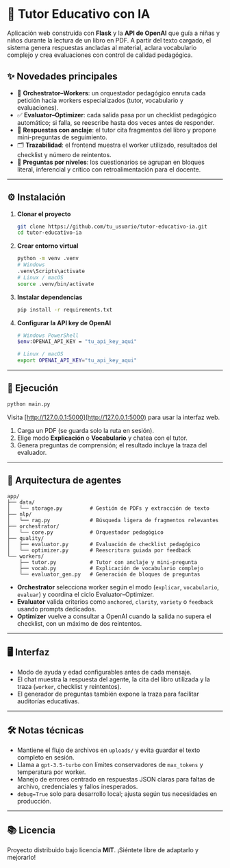 # 📘 Tutor Educativo con IA

Aplicación web construida con **Flask** y la **API de OpenAI** que guía a niñas y niños durante la lectura de un libro en PDF. A partir del texto cargado, el sistema genera respuestas ancladas al material, aclara vocabulario complejo y crea evaluaciones con control de calidad pedagógica.

## ✨ Novedades principales

- 🧭 **Orchestrator–Workers**: un orquestador pedagógico enruta cada petición hacia workers especializados (tutor, vocabulario y evaluaciones).
- ✅ **Evaluator–Optimizer**: cada salida pasa por un checklist pedagógico automático; si falla, se reescribe hasta dos veces antes de responder.
- 🔖 **Respuestas con anclaje**: el tutor cita fragmentos del libro y propone mini-preguntas de seguimiento.
- 🗂️ **Trazabilidad**: el frontend muestra el worker utilizado, resultados del checklist y número de reintentos.
- 🎯 **Preguntas por niveles**: los cuestionarios se agrupan en bloques literal, inferencial y crítico con retroalimentación para el docente.

---

## ⚙️ Instalación

1. **Clonar el proyecto**
   ```bash
   git clone https://github.com/tu_usuario/tutor-educativo-ia.git
   cd tutor-educativo-ia
   ```

2. **Crear entorno virtual**
   ```bash
   python -m venv .venv
   # Windows
   .venv\Scripts\activate
   # Linux / macOS
   source .venv/bin/activate
   ```

3. **Instalar dependencias**
   ```bash
   pip install -r requirements.txt
   ```

4. **Configurar la API key de OpenAI**
   ```bash
   # Windows PowerShell
   $env:OPENAI_API_KEY = "tu_api_key_aqui"

   # Linux / macOS
   export OPENAI_API_KEY="tu_api_key_aqui"
   ```

---

## 🚀 Ejecución

```bash
python main.py
```

Visita [http://127.0.0.1:5000](http://127.0.0.1:5000) para usar la interfaz web.

1. Carga un PDF (se guarda solo la ruta en sesión).
2. Elige modo **Explicación** o **Vocabulario** y chatea con el tutor.
3. Genera preguntas de comprensión; el resultado incluye la traza del evaluador.

---

## 🧠 Arquitectura de agentes

```
app/
├── data/
│   └── storage.py         # Gestión de PDFs y extracción de texto
├── nlp/
│   └── rag.py             # Búsqueda ligera de fragmentos relevantes
├── orchestrator/
│   └── core.py            # Orquestador pedagógico
├── quality/
│   ├── evaluator.py       # Evaluación de checklist pedagógico
│   └── optimizer.py       # Reescritura guiada por feedback
└── workers/
    ├── tutor.py           # Tutor con anclaje y mini-pregunta
    ├── vocab.py           # Explicación de vocabulario complejo
    └── evaluator_gen.py   # Generación de bloques de preguntas
```

- **Orchestrator** selecciona worker según el modo (`explicar`, `vocabulario`, `evaluar`) y coordina el ciclo Evaluator–Optimizer.
- **Evaluator** valida criterios como `anchored`, `clarity`, `variety` o `feedback` usando prompts dedicados.
- **Optimizer** vuelve a consultar a OpenAI cuando la salida no supera el checklist, con un máximo de dos reintentos.

---

## 🖥️ Interfaz

- Modo de ayuda y edad configurables antes de cada mensaje.
- El chat muestra la respuesta del agente, la cita del libro utilizada y la traza (`worker`, checklist y reintentos).
- El generador de preguntas también expone la traza para facilitar auditorías educativas.

---

## 🛠️ Notas técnicas

- Mantiene el flujo de archivos en `uploads/` y evita guardar el texto completo en sesión.
- Llama a `gpt-3.5-turbo` con límites conservadores de `max_tokens` y temperatura por worker.
- Manejo de errores centrado en respuestas JSON claras para faltas de archivo, credenciales y fallos inesperados.
- `debug=True` solo para desarrollo local; ajusta según tus necesidades en producción.

---

## 📚 Licencia

Proyecto distribuido bajo licencia **MIT**. ¡Siéntete libre de adaptarlo y mejorarlo! 

